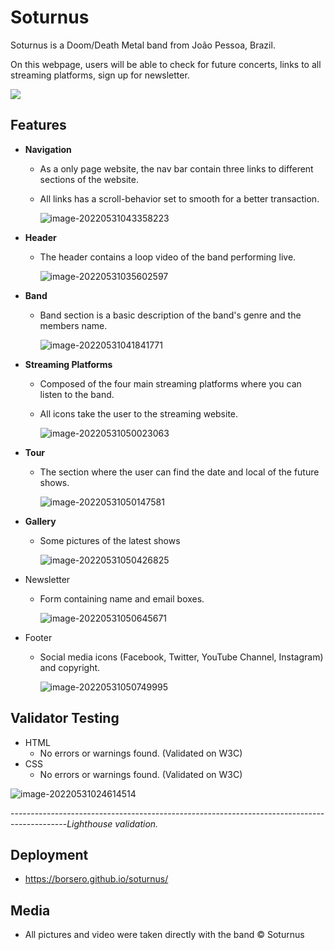 # Soturnus

Soturnus is a Doom/Death Metal band from João Pessoa, Brazil.

On this webpage, users will be able to check for future concerts, links to all streaming platforms, sign up for newsletter.

![](images/image-20220531025217038)

## Features

- **Navigation**

  - As a only page website, the nav bar contain three links to different sections of the website.

  - All links has a scroll-behavior set to smooth for a better transaction.

    ![image-20220531043358223](C:\Users\eduar\AppData\Roaming\Typora\typora-user-images\image-20220531043358223.png)

    

- **Header**

  - The header contains a loop video of the band performing live. 

    ![image-20220531035602597](C:\Users\eduar\AppData\Roaming\Typora\typora-user-images\image-20220531035602597.png)

    

- **Band**

  - Band section is a basic description of the band's genre and the members name.

    ![image-20220531041841771](C:\Users\eduar\AppData\Roaming\Typora\typora-user-images\image-20220531041841771.png)

- **Streaming Platforms**

  - Composed of the four main streaming platforms where you can listen to the band.

  - All icons take the user to the streaming website.

    ![image-20220531050023063](C:\Users\eduar\AppData\Roaming\Typora\typora-user-images\image-20220531050023063.png)

- **Tour**

  - The section where the user can find the date and local of the future shows.

    ![image-20220531050147581](C:\Users\eduar\AppData\Roaming\Typora\typora-user-images\image-20220531050147581.png)

- **Gallery**

  - Some pictures of the latest shows

    ![image-20220531050426825](C:\Users\eduar\AppData\Roaming\Typora\typora-user-images\image-20220531050426825.png)

- Newsletter

  - Form containing name and email boxes.

    ![image-20220531050645671](C:\Users\eduar\AppData\Roaming\Typora\typora-user-images\image-20220531050645671.png)

- Footer

  - Social media icons (Facebook, Twitter, YouTube Channel, Instagram) and copyright.

    ![image-20220531050749995](C:\Users\eduar\AppData\Roaming\Typora\typora-user-images\image-20220531050749995.png)

## Validator Testing

- HTML
  - No errors or warnings found. (Validated on W3C) 
- CSS
  - No errors or warnings found. (Validated on W3C)

![image-20220531024614514](C:\Users\eduar\AppData\Roaming\Typora\typora-user-images\image-20220531024614514.png)

--------------------------------------------------------------------------------------------*Lighthouse validation.*

## Deployment

- https://borsero.github.io/soturnus/

## Media

- All pictures and video were taken directly with the band © Soturnus
